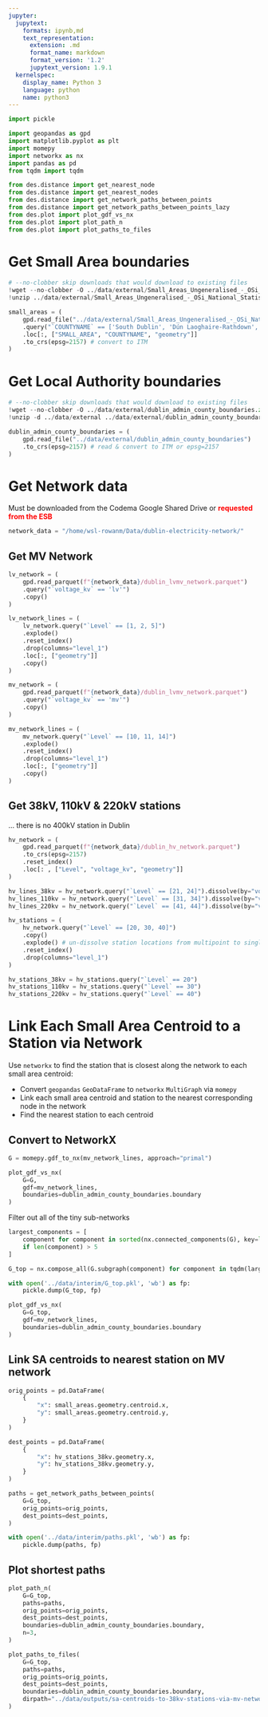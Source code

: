 ```yaml
---
jupyter:
  jupytext:
    formats: ipynb,md
    text_representation:
      extension: .md
      format_name: markdown
      format_version: '1.2'
      jupytext_version: 1.9.1
  kernelspec:
    display_name: Python 3
    language: python
    name: python3
---
```


```python
import pickle

import geopandas as gpd
import matplotlib.pyplot as plt
import momepy
import networkx as nx
import pandas as pd
from tqdm import tqdm

from des.distance import get_nearest_node
from des.distance import get_nearest_nodes
from des.distance import get_network_paths_between_points
from des.distance import get_network_paths_between_points_lazy
from des.plot import plot_gdf_vs_nx
from des.plot import plot_path_n
from des.plot import plot_paths_to_files
```

# Get Small Area boundaries

```python
# --no-clobber skip downloads that would download to existing files
!wget --no-clobber -O ../data/external/Small_Areas_Ungeneralised_-_OSi_National_Statistical_Boundaries_-_2015-shp.zip https://opendata.arcgis.com/datasets/c85e610da1464178a2cd84a88020c8e2_3.zip
!unzip ../data/external/Small_Areas_Ungeneralised_-_OSi_National_Statistical_Boundaries_-_2015-shp.zip -d ../data/external/Small_Areas_Ungeneralised_-_OSi_National_Statistical_Boundaries_-_2015-shp
```

```python
small_areas = (
    gpd.read_file("../data/external/Small_Areas_Ungeneralised_-_OSi_National_Statistical_Boundaries_-_2015-shp")
    .query("`COUNTYNAME` == ['South Dublin', 'Dún Laoghaire-Rathdown', 'Fingal', 'Dublin City']")
    .loc[:, ["SMALL_AREA", "COUNTYNAME", "geometry"]]
    .to_crs(epsg=2157) # convert to ITM
)
```

# Get Local Authority boundaries

```python
# --no-clobber skip downloads that would download to existing files
!wget --no-clobber -O ../data/external/dublin_admin_county_boundaries.zip https://zenodo.org/record/4446778/files/dublin_admin_county_boundaries.zip
!unzip -d ../data/external ../data/external/dublin_admin_county_boundaries.zip 
```

```python
dublin_admin_county_boundaries = (
    gpd.read_file("../data/external/dublin_admin_county_boundaries")
    .to_crs(epsg=2157) # read & convert to ITM or epsg=2157
)
```

# Get Network data


Must be downloaded from the Codema Google Shared Drive or <span style="color:red">**requested from the ESB**</span>

```python
network_data = "/home/wsl-rowanm/Data/dublin-electricity-network/"
```

## Get MV Network

```python
lv_network = (
    gpd.read_parquet(f"{network_data}/dublin_lvmv_network.parquet")
    .query("`voltage_kv` == 'lv'")
    .copy()
)
```

```python
lv_network_lines = (
    lv_network.query("`Level` == [1, 2, 5]")
    .explode()
    .reset_index()
    .drop(columns="level_1")
    .loc[:, ["geometry"]]
    .copy()
)
```

```python
mv_network = (
    gpd.read_parquet(f"{network_data}/dublin_lvmv_network.parquet")
    .query("`voltage_kv` == 'mv'")
    .copy()
)
```

```python
mv_network_lines = (
    mv_network.query("`Level` == [10, 11, 14]")
    .explode()
    .reset_index()
    .drop(columns="level_1")
    .loc[:, ["geometry"]]
    .copy()
)
```

## Get 38kV, 110kV & 220kV  stations

... there is no 400kV station in Dublin

```python
hv_network = (
    gpd.read_parquet(f"{network_data}/dublin_hv_network.parquet")
    .to_crs(epsg=2157)
    .reset_index()
    .loc[: , ["Level", "voltage_kv", "geometry"]]
)
```

```python
hv_lines_38kv = hv_network.query("`Level` == [21, 24]").dissolve(by="voltage_kv")
hv_lines_110kv = hv_network.query("`Level` == [31, 34]").dissolve(by="voltage_kv")
hv_lines_220kv = hv_network.query("`Level` == [41, 44]").dissolve(by="voltage_kv")
```

```python
hv_stations = (
    hv_network.query("`Level` == [20, 30, 40]")
    .copy()
    .explode() # un-dissolve station locations from multipoint to single points
    .reset_index()
    .drop(columns="level_1")
)
```

```python
hv_stations_38kv = hv_stations.query("`Level` == 20")
hv_stations_110kv = hv_stations.query("`Level` == 30")
hv_stations_220kv = hv_stations.query("`Level` == 40")
```

# Link Each Small Area Centroid to a Station via Network

Use `networkx` to find the station that is closest along the network to each small area centroid:
- Convert `geopandas` `GeoDataFrame` to `networkx` `MultiGraph` via `momepy`
- Link each small area centroid and station to the nearest corresponding node in the network
- Find the nearest station to each centroid


## Convert to NetworkX



```python
G = momepy.gdf_to_nx(mv_network_lines, approach="primal")
```

```python
plot_gdf_vs_nx(
    G=G,
    gdf=mv_network_lines,
    boundaries=dublin_admin_county_boundaries.boundary
)
```

Filter out all of the tiny sub-networks

```python
largest_components = [
    component for component in sorted(nx.connected_components(G), key=len, reverse=True)
    if len(component) > 5
]
```

```python
G_top = nx.compose_all(G.subgraph(component) for component in tqdm(largest_components))
```

```python
with open('../data/interim/G_top.pkl', 'wb') as fp:
    pickle.dump(G_top, fp)
```

```python
plot_gdf_vs_nx(
    G=G_top,
    gdf=mv_network_lines,
    boundaries=dublin_admin_county_boundaries.boundary
)
```

## Link SA centroids to nearest station on MV network

```python
orig_points = pd.DataFrame(
    {
        "x": small_areas.geometry.centroid.x,
        "y": small_areas.geometry.centroid.y,
    }
)
```

```python
dest_points = pd.DataFrame(
    {
        "x": hv_stations_38kv.geometry.x,
        "y": hv_stations_38kv.geometry.y,
    }
)
```

```python
paths = get_network_paths_between_points(
    G=G_top,
    orig_points=orig_points,
    dest_points=dest_points,
)
```

```python
with open('../data/interim/paths.pkl', 'wb') as fp:
    pickle.dump(paths, fp)
```

## Plot shortest paths

```python
plot_path_n(
    G=G_top,
    paths=paths,
    orig_points=orig_points,
    dest_points=dest_points,
    boundaries=dublin_admin_county_boundaries.boundary,
    n=3,
)
```

```python
plot_paths_to_files(
    G=G_top,
    paths=paths,
    orig_points=orig_points,
    dest_points=dest_points,
    boundaries=dublin_admin_county_boundaries.boundary,
    dirpath="../data/outputs/sa-centroids-to-38kv-stations-via-mv-network",
)
```
